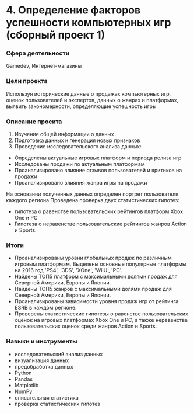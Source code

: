 # 4. Определение факторов успешности компьютерных игр (сборный проект 1)

### Сфера деятельности
Gamedev, Интернет-магазины

### Цели проекта

Используя исторические данные о продажах компьютерных игр, оценок пользователей и экспертов, данных о жанрах и платформах, выявить закономерности, определяющие успешность игры

### Описание проекта

1. Изучение общей информации о данных
2. Подготовка данных и генерация новых признаков
3. Проведение исследовательского анализа данных:
- Определены актуальные игровых платформ и периода релиза игр
- Исследованы продажи по актуальным платформам
- Проанализировано влияние отзывов пользователей и критиков на продажи
- Проанализировано влияния жанра игры на продажи

На основании полученных данных определен портрет пользователя каждого региона
Проведена проверка двух статистических гипотез:
- гипотеза о равенстве пользовательских рейтингов платформ Xbox One и PC
- Гипотеза о неравенстве пользовательские рейтингов жанров Action и Sports.

### Итоги

- Проанализированы уровни глобальных продаж по различным игровым платформам. Выделены основные популярные платформы на 2016 год 'PS4', '3DS', 'XOne', 'WiiU', 'PC'.
- Найдены ТОП5 платформ с максимальными долями продаж для Северной Америки, Европы и Японии.
- Найдены ТОП5 жанров с максимальными долями продаж для Северной Америки, Европы и Японии.
- Проанализированы зависимости уровня продаж игр от рейтинга ESRB в каждом регионе.
- Проверены статистические гипотезы о равенстве пользовательских оценок на игровых платформах Xbox One и PC, а также неравенстве пользовательских оценок среди жанров Action и Sports.

### Навыки и инструменты

- исследовательский анализ данных
- визуализация данных
- предобработка данных
- Python
- Pandas
- Matplotlib
- NumPy
- описательная статистика
- проверка статистических гипотез

